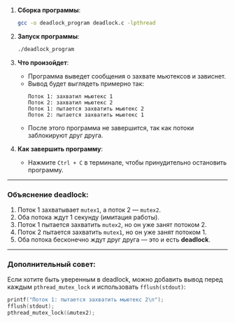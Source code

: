 1. **Сборка программы**:
   ```bash
   gcc -o deadlock_program deadlock.c -lpthread
   ```

2. **Запуск программы**:
   ```bash
   ./deadlock_program
   ```

3. **Что произойдет**:
   - Программа выведет сообщения о захвате мьютексов и зависнет.
   - Вывод будет выглядеть примерно так:
     ```
     Поток 1: захватил мьютекс 1
     Поток 2: захватил мьютекс 2
     Поток 1: пытается захватить мьютекс 2
     Поток 2: пытается захватить мьютекс 1
     ```
   - После этого программа не завершится, так как потоки заблокируют друг друга.

4. **Как завершить программу**:
   - Нажмите `Ctrl + C` в терминале, чтобы принудительно остановить программу.

---

### Объяснение deadlock:
1. Поток 1 захватывает `mutex1`, а поток 2 — `mutex2`.
2. Оба потока ждут 1 секунду (имитация работы).
3. Поток 1 пытается захватить `mutex2`, но он уже занят потоком 2.
4. Поток 2 пытается захватить `mutex1`, но он уже занят потоком 1.
5. Оба потока бесконечно ждут друг друга — это и есть **deadlock**.

---

### Дополнительный совет:
Если хотите быть уверенным в deadlock, можно добавить вывод перед каждым `pthread_mutex_lock` и использовать `fflush(stdout)`:
```c
printf("Поток 1: пытается захватить мьютекс 2\n");
fflush(stdout);
pthread_mutex_lock(&mutex2);
```